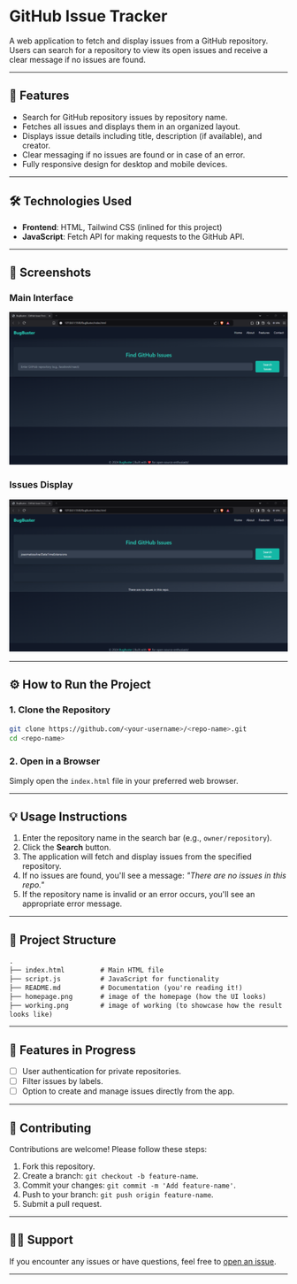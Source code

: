 
# GitHub Issue Tracker

A web application to fetch and display issues from a GitHub repository. Users can search for a repository to view its open issues and receive a clear message if no issues are found.

---

## 🚀 Features

- Search for GitHub repository issues by repository name.
- Fetches all issues and displays them in an organized layout.
- Displays issue details including title, description (if available), and creator.
- Clear messaging if no issues are found or in case of an error.
- Fully responsive design for desktop and mobile devices.

---

## 🛠️ Technologies Used

- **Frontend**: HTML, Tailwind CSS (inlined for this project)
- **JavaScript**: Fetch API for making requests to the GitHub API.

---

## 📸 Screenshots

### Main Interface
![Main Interface](homepage.png)

### Issues Display
![Issues Display](working.png)

---

## ⚙️ How to Run the Project

### 1. Clone the Repository
```bash
git clone https://github.com/<your-username>/<repo-name>.git
cd <repo-name>
```

### 2. Open in a Browser
Simply open the `index.html` file in your preferred web browser.

---

## 💡 Usage Instructions

1. Enter the repository name in the search bar (e.g., `owner/repository`).
2. Click the **Search** button.
3. The application will fetch and display issues from the specified repository.
4. If no issues are found, you'll see a message: *"There are no issues in this repo."*
5. If the repository name is invalid or an error occurs, you'll see an appropriate error message.

---

## 🧩 Project Structure

```plaintext
.
├── index.html         # Main HTML file
├── script.js          # JavaScript for functionality
├── README.md          # Documentation (you're reading it!)
├── homepage.png       # image of the homepage (how the UI looks)
├── working.png        # image of working (to showcase how the result looks like)

```

---

## 🌟 Features in Progress

- [ ] User authentication for private repositories.
- [ ] Filter issues by labels.
- [ ] Option to create and manage issues directly from the app.

---


## 🤝 Contributing

Contributions are welcome! Please follow these steps:
1. Fork this repository.
2. Create a branch: `git checkout -b feature-name`.
3. Commit your changes: `git commit -m 'Add feature-name'`.
4. Push to your branch: `git push origin feature-name`.
5. Submit a pull request.

---

## 🙋‍♂️ Support

If you encounter any issues or have questions, feel free to [open an issue](https://github.com/<your-username>/<repo-name>/issues).

---
